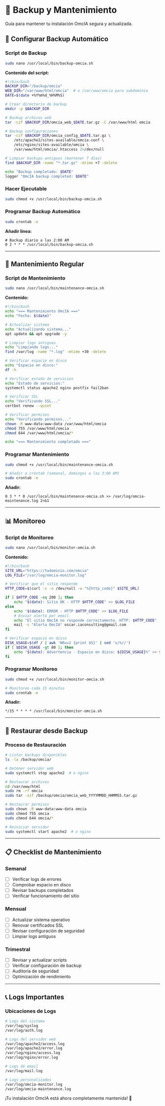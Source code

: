 
# 🔄 Backup y Mantenimiento

Guía para mantener tu instalación OmcIA segura y actualizada.

## 💾 Configurar Backup Automático

### Script de Backup

```bash
sudo nano /usr/local/bin/backup-omcia.sh
```

**Contenido del script:**
```bash
#!/bin/bash
BACKUP_DIR="/backup/omcia"
WEB_DIR="/var/www/html/omcia"  # o /var/www/omcia para subdominio
DATE=$(date +%Y%m%d_%H%M%S)

# Crear directorio de backup
mkdir -p $BACKUP_DIR

# Backup archivos web
tar -czf $BACKUP_DIR/omcia_web_$DATE.tar.gz -C /var/www/html omcia

# Backup configuraciones
tar -czf $BACKUP_DIR/omcia_config_$DATE.tar.gz \
    /etc/apache2/sites-available/omcia.conf \
    /etc/nginx/sites-available/omcia \
    /var/www/html/omcia/.htaccess 2>/dev/null

# Limpiar backups antiguos (mantener 7 días)
find $BACKUP_DIR -name "*.tar.gz" -mtime +7 -delete

echo "Backup completado: $DATE"
logger "OmcIA backup completed: $DATE"
```

### Hacer Ejecutable

```bash
sudo chmod +x /usr/local/bin/backup-omcia.sh
```

### Programar Backup Automático

```bash
sudo crontab -e
```

**Añadir línea:**
```
# Backup diario a las 2:00 AM
0 2 * * * /usr/local/bin/backup-omcia.sh
```

---

## 🔄 Mantenimiento Regular

### Script de Mantenimiento

```bash
sudo nano /usr/local/bin/maintenance-omcia.sh
```

**Contenido:**
```bash
#!/bin/bash
echo "=== Mantenimiento OmcIA ==="
echo "Fecha: $(date)"

# Actualizar sistema
echo "Actualizando sistema..."
apt update && apt upgrade -y

# Limpiar logs antiguos
echo "Limpiando logs..."
find /var/log -name "*.log" -mtime +30 -delete

# Verificar espacio en disco
echo "Espacio en disco:"
df -h

# Verificar estado de servicios
echo "Estado de servicios:"
systemctl status apache2 nginx postfix fail2ban

# Verificar SSL
echo "Verificando SSL..."
certbot renew --quiet

# Verificar permisos
echo "Verificando permisos..."
chown -R www-data:www-data /var/www/html/omcia
chmod 755 /var/www/html/omcia
chmod 644 /var/www/html/omcia/*

echo "=== Mantenimiento completado ==="
```

### Programar Mantenimiento

```bash
sudo chmod +x /usr/local/bin/maintenance-omcia.sh

# Añadir a crontab (semanal, domingos a las 3:00 AM)
sudo crontab -e
```

**Añadir:**
```
0 3 * * 0 /usr/local/bin/maintenance-omcia.sh >> /var/log/omcia-maintenance.log 2>&1
```

---

## 📊 Monitoreo

### Script de Monitoreo

```bash
sudo nano /usr/local/bin/monitor-omcia.sh
```

**Contenido:**
```bash
#!/bin/bash
SITE_URL="https://tudominio.com/omcia"
LOG_FILE="/var/log/omcia-monitor.log"

# Verificar que el sitio responde
HTTP_CODE=$(curl -s -o /dev/null -w "%{http_code}" $SITE_URL)

if [ $HTTP_CODE -eq 200 ]; then
    echo "$(date): Sitio OK - HTTP $HTTP_CODE" >> $LOG_FILE
else
    echo "$(date): ERROR - HTTP $HTTP_CODE" >> $LOG_FILE
    # Enviar alerta por email
    echo "El sitio OmcIA no responde correctamente. HTTP: $HTTP_CODE" | \
    mail -s "Alerta OmcIA" oscar.iaconsulting@gmail.com
fi

# Verificar espacio en disco
DISK_USAGE=$(df / | awk 'NR==2 {print $5}' | sed 's/%//')
if [ $DISK_USAGE -gt 80 ]; then
    echo "$(date): Advertencia - Espacio en disco: ${DISK_USAGE}%" >> $LOG_FILE
fi
```

### Programar Monitoreo

```bash
sudo chmod +x /usr/local/bin/monitor-omcia.sh

# Monitoreo cada 15 minutos
sudo crontab -e
```

**Añadir:**
```
*/15 * * * * /usr/local/bin/monitor-omcia.sh
```

---

## 🔄 Restaurar desde Backup

### Proceso de Restauración

```bash
# Listar backups disponibles
ls -la /backup/omcia/

# Detener servidor web
sudo systemctl stop apache2  # o nginx

# Restaurar archivos
cd /var/www/html
sudo rm -rf omcia
sudo tar -xzf /backup/omcia/omcia_web_YYYYMMDD_HHMMSS.tar.gz

# Restaurar permisos
sudo chown -R www-data:www-data omcia
sudo chmod 755 omcia
sudo chmod 644 omcia/*

# Reiniciar servidor
sudo systemctl start apache2  # o nginx
```

---

## 📋 Checklist de Mantenimiento

### Semanal
- [ ] Verificar logs de errores
- [ ] Comprobar espacio en disco
- [ ] Revisar backups completados
- [ ] Verificar funcionamiento del sitio

### Mensual
- [ ] Actualizar sistema operativo
- [ ] Renovar certificados SSL
- [ ] Revisar configuración de seguridad
- [ ] Limpiar logs antiguos

### Trimestral
- [ ] Revisar y actualizar scripts
- [ ] Verificar configuración de backup
- [ ] Auditoría de seguridad
- [ ] Optimización de rendimiento

---

## 📞 Logs Importantes

### Ubicaciones de Logs

```bash
# Logs del sistema
/var/log/syslog
/var/log/auth.log

# Logs del servidor web
/var/log/apache2/access.log
/var/log/apache2/error.log
/var/log/nginx/access.log
/var/log/nginx/error.log

# Logs de email
/var/log/mail.log

# Logs personalizados
/var/log/omcia-monitor.log
/var/log/omcia-maintenance.log
```

¡Tu instalación OmcIA está ahora completamente mantenida! 🔄
